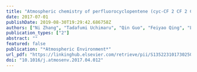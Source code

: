 ```yaml
---
title: "Atmospheric chemistry of perfluorocyclopentene (cyc-CF 2 CF 2 CF 2 CF=CF−): Kinetics, products and mechanism of gas-phase reactions with OH radicals, and atmospheric implications"
date: 2017-07-01
publishDate: 2019-08-30T19:29:42.686758Z
authors: ["Ni Zhang", "Tadafumi Uchimaru", "Qin Guo", "Feiyao Qing", "Liang Chen", "Junji Mizukado"]
publication_types: ["2"]
abstract: ""
featured: false
publication: "*Atmospheric Environment*"
url_pdf: "https://linkinghub.elsevier.com/retrieve/pii/S1352231017302509"
doi: "10.1016/j.atmosenv.2017.04.012"
---
```


